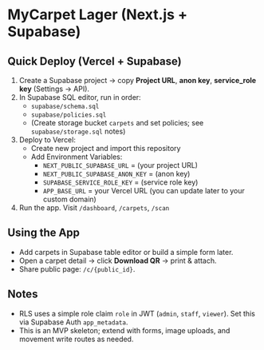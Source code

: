 # MyCarpet Lager (Next.js + Supabase)

## Quick Deploy (Vercel + Supabase)
1) Create a Supabase project → copy **Project URL**, **anon key**, **service_role key** (Settings → API).
2) In Supabase SQL editor, run in order:
   - `supabase/schema.sql`
   - `supabase/policies.sql`
   - (Create storage bucket `carpets` and set policies; see `supabase/storage.sql` notes)
3) Deploy to Vercel:
   - Create new project and import this repository
   - Add Environment Variables:
     - `NEXT_PUBLIC_SUPABASE_URL` = (your project URL)
     - `NEXT_PUBLIC_SUPABASE_ANON_KEY` = (anon key)
     - `SUPABASE_SERVICE_ROLE_KEY` = (service role key)
     - `APP_BASE_URL` = your Vercel URL (you can update later to your custom domain)
4) Run the app. Visit `/dashboard`, `/carpets`, `/scan`

## Using the App
- Add carpets in Supabase table editor or build a simple form later.
- Open a carpet detail → click **Download QR** → print & attach.
- Share public page: `/c/{public_id}`.

## Notes
- RLS uses a simple role claim `role` in JWT (`admin`, `staff`, `viewer`). Set this via Supabase Auth `app_metadata`.
- This is an MVP skeleton; extend with forms, image uploads, and movement write routes as needed.
